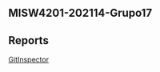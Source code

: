 ## MISW4201-202114-Grupo17 
## Reports  

 

[GitInspector](https://MISW-4102-ProcesosDeDesarrolloAgil.github.io/MISW4201-202114-Grupo17/reports) 
